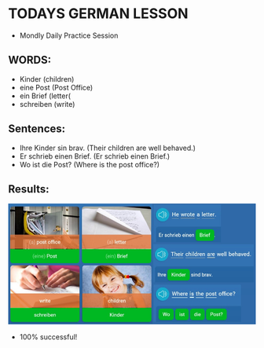 # TODAYS GERMAN LESSON
* Mondly Daily Practice Session

## WORDS: 
* Kinder (children) 
* eine Post (Post Office)
* ein Brief (letter( 
* schreiben (write) 

## Sentences:
* Ihre Kinder sin brav. (Their children are well behaved.)
* Er schrieb einen Brief. (Er schrieb einen Brief.)
* Wo ist die Post? (Where is the post office?)

## Results: 
![Study-Session](https://github.com/EO4wellness/T-I-L/blob/main/polyglot/aleman/images/2020-12-22-study-session.jpg)
* 100% successful! 
